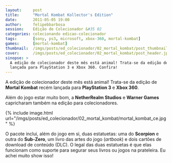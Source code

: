 ```yaml
---
layout:     post
title:      "Mortal Kombat Kollector's Edition"
date:       2011-05-05 19:00
author:     felipebbarbosa
session:    Edição de Colecionador &#35 02
categories: colecionando edicao-colecionador
tags:       [sony, ps3, microsoft, xbox-360, mortal-kombat]
games:      [mortal-kombat]
thumbnail:  /imgs/posts/ed_colecionador/02_mortal_kombat/post_thumbnail.jpg
cover:      /imgs/posts/ed_colecionador/02_mortal_kombat/post_header.jpg
sinopse: >
  A edição de colecionador deste mês está animal! Trata-se da edição de Mortal Kombat recém
  lançada para PlayStation 3 e Xbox 360. Confira!
---
```

A edição de colecionador deste mês está animal! Trata-se da edição de **Mortal Kombat** recém
lançada para **PlayStation 3** e **Xbox 360**.

Além do jogo estar muito bom, a **NetherRealm Studios** e **Warner Games** capricharam também
na edição para colecionadores.

{% include image.html
  url="/imgs/posts/ed_colecionador/02_mortal_kombat/mortal_kombat_ce.jpg" %}

O pacote inclui, além do jogo em si, duas estatuetas: uma do **Scorpion** e outra do **Sub-Zero**,
um livro das artes do jogo (*artbook*) e dois cartões de download de conteúdo (DLC). O legal das
duas estatuetas é que elas funcionam como suporte para segurar seus livros ou jogos na prateleira.
Eu achei muito show isso!
